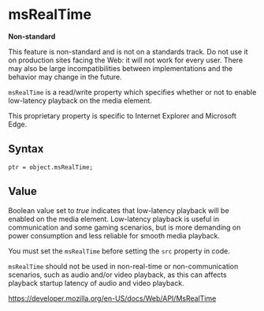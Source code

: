 msRealTime
==========

**Non-standard**

This feature is non-standard and is not on a standards track. Do not use it on production sites facing the Web: it will not work for every user. There may also be large incompatibilities between implementations and the behavior may change in the future.

`msRealTime` is a read/write property which specifies whether or not to enable low-latency playback on the media element.

This proprietary property is specific to Internet Explorer and Microsoft Edge.

Syntax
------

    ptr = object.msRealTime;

Value
-----

Boolean value set to *true* indicates that low-latency playback will be enabled on the media element. Low-latency playback is useful in communication and some gaming scenarios, but is more demanding on power consumption and less reliable for smooth media playback.

You must set the `msRealTime` before setting the `src` property in code.

`msRealTime` should not be used in non-real-time or non-communication scenarios, such as audio and/or video playback, as this can affects playback startup latency of audio and video playback.

<a href="https://developer.mozilla.org/en-US/docs/Web/API/MsRealTime" class="_attribution-link">https://developer.mozilla.org/en-US/docs/Web/API/MsRealTime</a>
